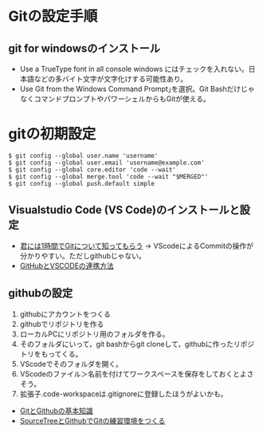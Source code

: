 # Gitの設定手順

## git for windowsのインストール
- Use a TrueType font in all console windows にはチェックを入れない。日本語などの多バイト文字が文字化けする可能性あり。
- Use Git from the Windows Command Prompt｣を選択。Git BashだけじゃなくコマンドプロンプトやパワーシェルからもGitが使える。

# gitの初期設定
```
$ git config --global user.name 'username'
$ git config --global user.email 'username@example.com'
$ git config --global core.editor 'code --wait'
$ git config --global merge.tool 'code --wait "$MERGED"'
$ git config --global push.default simple
```

## Visualstudio Code (VS Code)のインストールと設定
  - [君には1時間でGitについて知ってもらう](https://qiita.com/jesus_isao/items/63557eba36819faa4ad9) → VScodeによるCommitの操作が分かりやすい。ただしgithubじゃない。
- [GitHubとVSCODEの連携方法](https://qiita.com/yu0313/items/4f95fc0b7e544c42e107)

## githubの設定
1. githubにアカウントをつくる
2. githubでリポジトリを作る
3. ローカルPCにリポジトリ用のフォルダを作る。
4. そのフォルダにいって，git bashからgit cloneして，githubに作ったリポジトリをもってくる。
5. VScodeでそのフォルダを開く。
6. VScodeのファイル＞名前を付けてワークスペースを保存をしておくとよさそう。
7. 拡張子.code-workspaceは.gitignoreに登録したほうがよいかも。

 - [GitとGithubの基本知識](https://qiita.com/moonbass630/items/383fc8300a83784e4c82)
 - [SourceTreeとGithubでGitの練習環境をつくる](https://qiita.com/naoki85/items/4f44601f1365c18035f4)
  


